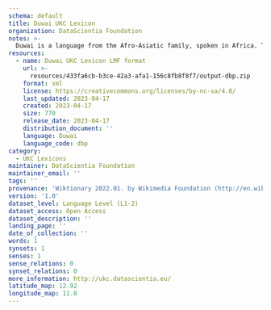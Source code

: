 ```yaml
---
schema: default
title: Duwai UKC Lexicon
organization: DataScientia Foundation
notes: >-
  Duwai is a language from the Afro-Asiatic family, spoken in Africa. The UKC Lexicon of Duwai is represented as a lexico-semantic network. It consists of words, word senses, synsets, as well as sense-level and synset-level relationships.
resources:
  - name: Duwai UKC Lexicon LMF format
    url: >-
      resources/433fa6cb-b3ce-42a3-afa1-156c8fb8f8f7/output-dbp.zip
    format: xml
    license: https://creativecommons.org/licenses/by-nc-sa/4.0/
    last_updated: 2023-04-17
    created: 2023-04-17
    size: 770
    release_date: 2023-04-17
    distribution_document: ''
    language: Duwai
    language_code: dbp
category:
  - UKC Lexicons
maintainer: DataScientia Foundation
maintainer_email: ''
tags: ''
provenance: 'Wiktionary 2022.01. by Wikimedia Foundation (http://en.wiktionary.org); Princeton WordNet 2.1 by Princeton University (https://wordnet.princeton.edu)'
version: '1.0'
dataset_level: Language Level (L1-2)
dataset_access: Open Access
dataset_description: ''
landing_page: ''
date_of_collection: ''
words: 1
synsets: 1
senses: 1
sense_relations: 0
synset_relations: 0
more_information: http://ukc.datascientia.eu/
latitude_map: 12.92
longitude_map: 11.0
---
```

